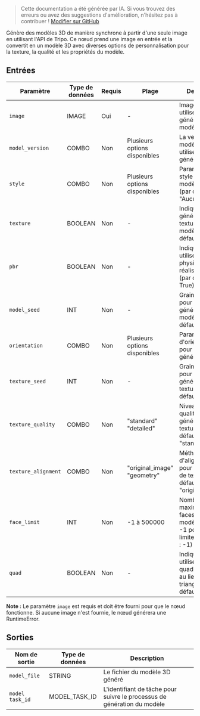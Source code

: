 > Cette documentation a été générée par IA. Si vous trouvez des erreurs ou avez des suggestions d'amélioration, n'hésitez pas à contribuer ! [Modifier sur GitHub](https://github.com/Comfy-Org/embedded-docs/blob/main/comfyui_embedded_docs/docs/TripoImageToModelNode/fr.md)

Génère des modèles 3D de manière synchrone à partir d'une seule image en utilisant l'API de Tripo. Ce nœud prend une image en entrée et la convertit en un modèle 3D avec diverses options de personnalisation pour la texture, la qualité et les propriétés du modèle.

## Entrées

| Paramètre | Type de données | Requis | Plage | Description |
|-----------|-----------|----------|-------|-------------|
| `image` | IMAGE | Oui | - | Image d'entrée utilisée pour générer le modèle 3D |
| `model_version` | COMBO | Non | Plusieurs options disponibles | La version du modèle Tripo à utiliser pour la génération |
| `style` | COMBO | Non | Plusieurs options disponibles | Paramètre de style pour le modèle généré (par défaut : "Aucun") |
| `texture` | BOOLEAN | Non | - | Indique s'il faut générer des textures pour le modèle (par défaut : True) |
| `pbr` | BOOLEAN | Non | - | Indique s'il faut utiliser le rendu physiquement réaliste (PBR) (par défaut : True) |
| `model_seed` | INT | Non | - | Graine aléatoire pour la génération du modèle (par défaut : 42) |
| `orientation` | COMBO | Non | Plusieurs options disponibles | Paramètre d'orientation pour le modèle généré |
| `texture_seed` | INT | Non | - | Graine aléatoire pour la génération de texture (par défaut : 42) |
| `texture_quality` | COMBO | Non | "standard"<br>"detailed" | Niveau de qualité pour la génération de texture (par défaut : "standard") |
| `texture_alignment` | COMBO | Non | "original_image"<br>"geometry" | Méthode d'alignement pour le mappage de texture (par défaut : "original_image") |
| `face_limit` | INT | Non | -1 à 500000 | Nombre maximum de faces dans le modèle généré, -1 pour aucune limite (par défaut : -1) |
| `quad` | BOOLEAN | Non | - | Indique s'il faut utiliser des faces quadrilatérales au lieu de triangles (par défaut : False) |

**Note :** Le paramètre `image` est requis et doit être fourni pour que le nœud fonctionne. Si aucune image n'est fournie, le nœud générera une RuntimeError.

## Sorties

| Nom de sortie | Type de données | Description |
|-------------|-----------|-------------|
| `model_file` | STRING | Le fichier du modèle 3D généré |
| `model task_id` | MODEL_TASK_ID | L'identifiant de tâche pour suivre le processus de génération du modèle |
